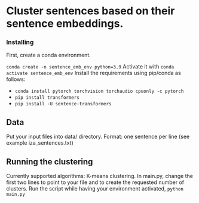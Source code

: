 # Cluster sentences based on their sentence embeddings.

### Installing 
First, create a conda environment. 

``conda create -n sentence_emb_env python=3.9``
Activate it with ``conda activate sentence_emb_env``
Install the requirements using pip/conda as follows:
- ``conda install pytorch torchvision torchaudio cpuonly -c pytorch``
- ``pip install transformers``
- ``pip install -U sentence-transformers``

## Data
Put your input files into data/ directory. Format: one sentence per line (see example iza_sentences.txt)

## Running the clustering
Currently supported algorithms: K-means clustering. 
In main.py, change the first two lines to point to your file and to create the requested number of clusters.
Run the script while having your environment activated, ``python main.py``
